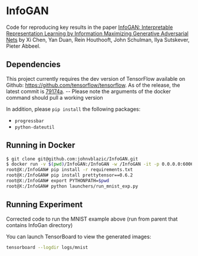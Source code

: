 # InfoGAN

Code for reproducing key results in the paper [InfoGAN: Interpretable Representation Learning by Information Maximizing Generative Adversarial Nets](https://arxiv.org/abs/1606.03657) by Xi Chen, Yan Duan, Rein Houthooft, John Schulman, Ilya Sutskever, Pieter Abbeel.

## Dependencies

This project currently requires the dev version of TensorFlow available on Github: https://github.com/tensorflow/tensorflow. As of the release, the latest commit is [79174a](https://github.com/tensorflow/tensorflow/commit/79174afa30046ecdc437b531812f2cb41a32695e). -- Please note the arguments of the docker command should pull a working version

In addition, please `pip install` the following packages:
- `progressbar`
- `python-dateutil`

## Running in Docker

```bash
$ git clone git@github.com:johnvblazic/InfoGAN.git
$ docker run -v $(pwd)/InfoGAN:/InfoGAN -w /InfoGAN -it -p 0.0.0.0:6006:6006 -p 8888:8888 gcr.io/tensorflow/tensorflow:r0.9rc0-devel
root@X:/InfoGAN# pip install -r requirements.txt
root@X:/InfoGAN# pip install prettytensor==0.6.2
root@X:/InfoGAN# export PYTHONPATH=$pwd
root@X:/InfoGAN# python launchers/run_mnist_exp.py
```

## Running Experiment

Corrected code to run the MNIST example above (run from parent that contains InfoGan directory)

You can launch TensorBoard to view the generated images:

```bash
tensorboard --logdir logs/mnist
```
